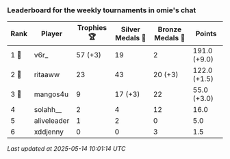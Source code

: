 ### Leaderboard for the weekly tournaments in omie's chat
| Rank | Player | Trophies 🏆 | Silver Medals 🥈 | Bronze Medals 🥉 | Points |
|------|--------|-------------|------------------|------------------|--------|
| 1 🥇 | v6r_ | 57 (+3) | 19 | 2 | 191.0 (+9.0) |
| 2 🥈 | ritaaww | 23 | 43 | 20 (+3) | 122.0 (+1.5) |
| 3 🥉 | mangos4u | 9 | 17 (+3) | 22 | 55.0 (+3.0) |
| 4 | solahh__ | 2 | 4 | 12 | 16.0 |
| 5 | aliveleader | 1 | 2 | 0 | 5.0 |
| 6 | xddjenny | 0 | 0 | 3 | 1.5 |

_Last updated at 2025-05-14 10:01:14 UTC_